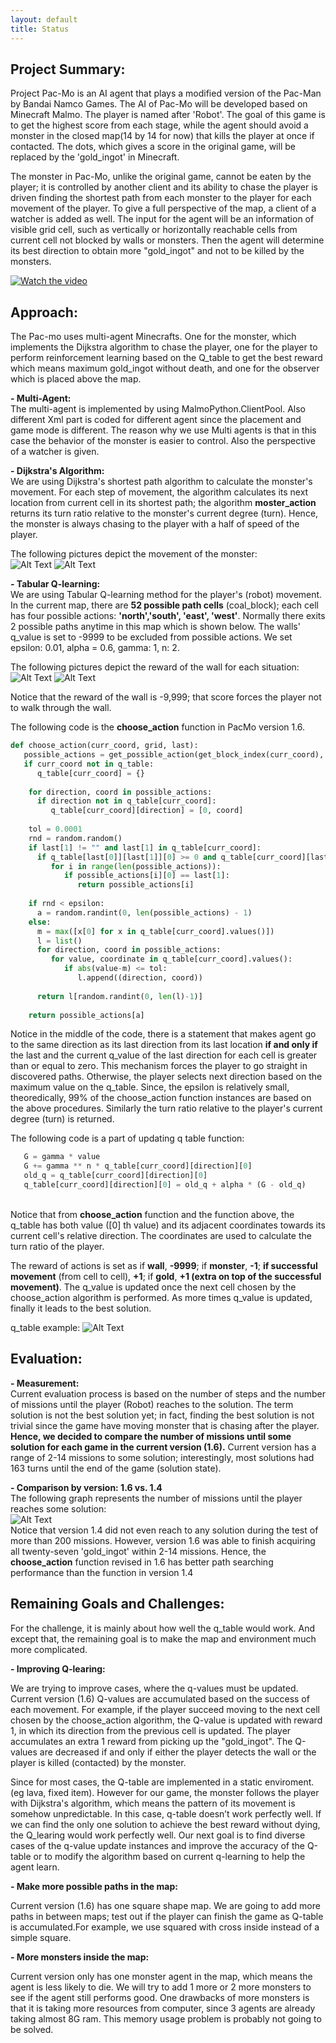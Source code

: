```yaml
---
layout: default
title: Status
---
```


## Project Summary: 
Project Pac-Mo is an AI agent that plays a modified version of the Pac-Man by Bandai Namco Games. The AI of Pac-Mo will be developed based on Minecraft Malmo. The player is named after 'Robot'. The goal of this game is to get the highest score from each stage, while the agent should avoid a monster in the closed map(14 by 14 for now) that kills the player at once if contacted. The dots, which gives a score in the original game, will be replaced by the 'gold_ingot' in Minecraft. 

The monster in Pac-Mo, unlike the original game, cannot be eaten by the player; it is controlled by another client and its ability to chase the player is driven finding the shortest path from each monster to the player for each movement of the player. To give a full perspective of the map, a client of a watcher is added as well. The input for the agent will be an information of visible grid cell, such as vertically or horizontally reachable cells from current cell not blocked by walls or monsters. Then the agent will determine its best direction to obtain more "gold_ingot" and not to be killed by the monsters.

[![Watch the video](https://github.com/qdingqim/Pac-mo/raw/master/docs/status_etc/pv.png)](https://youtu.be/xJiR9AwN5yE)
## Approach:
The Pac-mo uses multi-agent Minecrafts. One for the monster, which implements the Dijkstra algorithm to chase the player, one for the player to perform reinforcement learning based on the Q_table to get the best reward which means maximum gold_ingot without death, and one for the observer which is placed above the map.

__- Multi-Agent:__
<br> The multi-agent is implemented by using MalmoPython.ClientPool. Also different Xml part is coded for different agent since the placement and game mode is different. The reason why we use Multi agents is that in this case the behavior of the monster is easier to control. Also the perspective of a watcher is given.

__- Dijkstra's Algorithm:__
<br>We are using Dijkstra's shortest path algorithm to calculate the monster's movement. For each step of movement, the algorithm calculates its next location from current cell in its shortest path; the algorithm __moster_action__ returns its turn ratio relative to the monster's current degree (turn). Hence, the monster is always chasing to the player with a half of speed of the player.

The following pictures depict the movement of the monster:
<br>![Alt Text](https://github.com/qdingqim/Pac-mo/raw/master/docs/status_etc/dijk.PNG)                                              ![Alt Text](https://github.com/qdingqim/Pac-mo/raw/master/docs/status_etc/dijk2.PNG)
   
__- Tabular Q-learning:__
<br>We are using Tabular Q-learning method for the player's (robot) movement. In the current map, there are __52 possible path cells__ (coal_block); each cell has four possible actions: __'north','south', 'east', 'west'__. Normally there exits 2 possible paths anytime in this map which is shown below. The walls' q_value is set to -9999 to be excluded from possible actions. We set epsilon: 0.01, alpha = 0.6, gamma: 1, n: 2.

The following pictures depict the reward of the wall for each situation:
<br>![Alt Text](https://github.com/qdingqim/Pac-mo/raw/master/docs/status_etc/status1.png)                                              ![Alt Text](https://github.com/qdingqim/Pac-mo/raw/master/docs/status_etc/status2.png)

Notice that the reward of the wall is -9,999; that score forces the player not to walk through the wall.

The following code is the __choose_action__ function in PacMo version 1.6.
```python
def choose_action(curr_coord, grid, last):
   possible_actions = get_possible_action(get_block_index(curr_coord), grid)
   if curr_coord not in q_table:
      q_table[curr_coord] = {}
    
    for direction, coord in possible_actions:
      if direction not in q_table[curr_coord]:
         q_table[curr_coord][direction] = [0, coord]
    
    tol = 0.0001    
    rnd = random.random()    
    if last[1] != "" and last[1] in q_table[curr_coord]:        
      if q_table[last[0]][last[1]][0] >= 0 and q_table[curr_coord][last[1]][0] >= 0:            
         for i in range(len(possible_actions)):                
            if possible_actions[i][0] == last[1]:                    
               return possible_actions[i]
    
    if rnd < epsilon:        
      a = random.randint(0, len(possible_actions) - 1)
    else:        
      m = max([x[0] for x in q_table[curr_coord].values()])        
      l = list()        
      for direction, coord in possible_actions:            
         for value, coordinate in q_table[curr_coord].values():                
            if abs(value-m) <= tol:                    
               l.append((direction, coord))                
               
      return l[random.randint(0, len(l)-1)]
      
    return possible_actions[a]
```
Notice in the middle of the code, there is a statement that makes agent go to the same direction as its last direction from its last location __if and only if__ the last and the current q_value of the last direction for each cell is greater than or equal to zero. This mechanism forces the player to go straight in discovered paths. Otherwise, the player selects next direction based on the maximum value on the q_table. Since, the epsilon is relatively small, theoredically, 99% of the choose_action function instances are based on the above procedures. Similarly the turn ratio relative to the player's current degree (turn) is returned.

The following code is a part of updating q table function:
```python
   G = gamma * value
   G += gamma ** n * q_table[curr_coord][direction][0]
   old_q = q_table[curr_coord][direction][0]
   q_table[curr_coord][direction][0] = old_q + alpha * (G - old_q)
```
<br>Notice that from __choose_action__ function and the function above, the q_table has both value ([0] th value) and its adjacent coordinates towards its current cell's relative direction. The coordinates are used to calculate the turn ratio of the player.

The reward of actions is set as if __wall__, __-9999__; if __monster__, __-1__; __if successful movement__ (from cell to cell), __+1__; if __gold__, __+1 (extra on top of the successful movement)__. The q_value is updated once the next cell chosen by the choose_action algorithm is performed. As more times q_value is updated, finally it leads to the best solution.

q_table example:
![Alt Text](https://github.com/qdingqim/Pac-mo/raw/master/docs/status_etc/q_capture.png)

## Evaluation:
__- Measurement:__
<br>Current evaluation process is based on the number of steps and the number of missions until the player (Robot) reaches to the solution. The term solution is not the best solution yet; in fact, finding the best solution is not trivial since the game have moving monster that is chasing after the player. __Hence, we decided to compare the number of missions until some solution for each game in the current version (1.6).__ Current version has a range of 2-14 missions to some solution; interestingly, most solutions had 163 turns until the end of the game (solution state).

__- Comparison by version: 1.6 vs. 1.4__
<br>The following graph represents the number of missions until the player reaches some solution:
<br>![Alt Text](https://github.com/qdingqim/Pac-mo/raw/master/docs/status_etc/graph.png)
<br> Notice that version 1.4 did not even reach to any solution during the test of more than 200 missions. However, version 1.6 was able to finish acquiring all twenty-seven 'gold_ingot' within 2-14 missions. Hence, the __choose_action__ function revised in 1.6 has better path searching performance than the function in version 1.4

## Remaining Goals and Challenges:
For the challenge, it is mainly about how well the q_table would work. And except that, the remaining goal is to make the map and environment much more complicated.

__- Improving Q-learing:__
  
  We are trying to improve cases, where the q-values must be updated. Current version (1.6) Q-values are accumulated based on the success of each movement. For example, if the player succeed moving to the next cell chosen by the choose_action algorithm, the Q-value is updated with reward 1, in which its direction from the previous cell is updated. The player accumulates an extra 1 reward from picking up the "gold_ingot". The Q-values are decreased if and only if either the player detects the wall or the player is killed (contacted) by the monster. 

  Since for most cases, the Q-table are implemented in a static enviroment.(eg lava, fixed item). However for our game, the monster follows the player with Dijkstra's algorithm, which means the pattern of its movement is somehow unpredictable. In this case, q-table doesn’t work perfectly well. If we can find the only one solution to achieve the best reward without dying, the Q_learing would work perfectly well. Our next goal is to find diverse cases of the q-value update instances and improve the accuracy of the Q-table or to modify the algorithm based on current q-learning to help the agent learn.

__- Make more possible paths in the map:__
  
  Current version (1.6) has one square shape map. We are going to add more paths in between maps; test out if the player can finish the game as Q-table is accumulated.For example, we use squared with cross inside instead of a simple square. 
  
__- More monsters inside the map:__

  Current version only has one monster agent in the map, which means the agent is less likely to die. We will try to add 1 more or 2 more monsters to see if the agent still performs good. One drawbacks of more monsters is that it is taking more resources from computer, since 3 agents are already taking almost 8G ram. This memory usage problem is probably not going to be solved.
      
   
